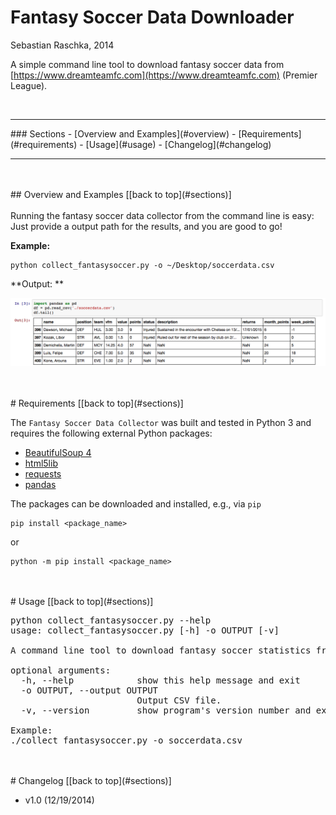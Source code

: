 # Fantasy Soccer Data Downloader

Sebastian Raschka, 2014

A simple command line tool to download fantasy soccer data from [https://www.dreamteamfc.com](https://www.dreamteamfc.com) (Premier League).

<br>

<hr>
<a id='sections'></a>
### Sections
- [Overview and Examples](#overview)
- [Requirements](#requirements)
- [Usage](#usage)
- [Changelog](#changelog)

<hr>

<br>
<br>
<a id='overview'>
## Overview and Examples
[[back to top](#sections)]
<br>
<br>
Running the fantasy soccer data collector from the command line is easy: Just provide a output path for the results, and you are good to go!

**Example:**

	python collect_fantasysoccer.py -o ~/Desktop/soccerdata.csv

**Output: **

![](./images/example_out.png)

<br>
<br>
<a id='requirements'>
# Requirements
[[back to top](#sections)]

The `Fantasy Soccer Data Collector` was built and tested in Python 3 and requires the following external Python packages:

- [BeautifulSoup 4](https://pypi.python.org/pypi/beautifulsoup4/4.3.2)
- [html5lib](https://pypi.python.org/pypi/html5lib)
- [requests](https://pypi.python.org/pypi/requests)
- [pandas](http://pandas.pydata.org)

The packages can be downloaded and installed, e.g., via `pip`

	pip install <package_name>

or

	python -m pip install <package_name>

<br>
<br>
<a id='usage'>
# Usage
[[back to top](#sections)]


<pre>
python collect_fantasysoccer.py --help
usage: collect_fantasysoccer.py [-h] -o OUTPUT [-v]

A command line tool to download fantasy soccer statistics from https://www.dreamteamfc.com

optional arguments:
  -h, --help            show this help message and exit
  -o OUTPUT, --output OUTPUT
                        Output CSV file.
  -v, --version         show program's version number and exit

Example:
./collect_fantasysoccer.py -o soccerdata.csv</pre>

<br>
<br>
<a id='changelog'>
# Changelog
[[back to top](#sections)]

- v1.0 (12/19/2014)